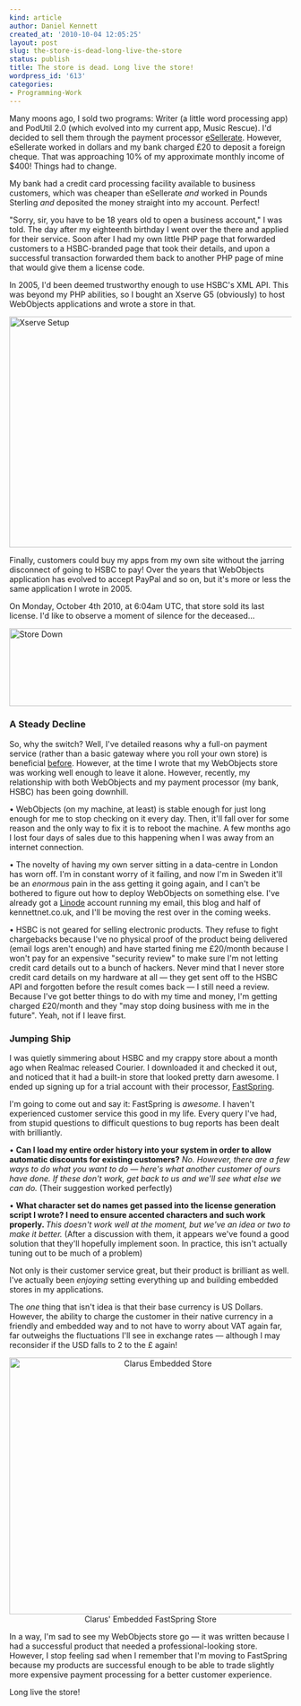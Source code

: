 ```yaml
---
kind: article
author: Daniel Kennett
created_at: '2010-10-04 12:05:25'
layout: post
slug: the-store-is-dead-long-live-the-store
status: publish
title: The store is dead. Long live the store!
wordpress_id: '613'
categories:
- Programming-Work
---
```


<p>Many moons ago, I sold two programs: Writer (a little word processing app) and PodUtil 2.0 (which evolved into my current app, Music Rescue). I'd decided to sell them through the payment processor <a href="http://www.esellerate.net/">eSellerate</a>. However, eSellerate worked in dollars and my bank charged £20 to deposit a foreign cheque. That was approaching 10% of my approximate monthly income of $400! Things had to change.</p>
<p>My bank had a credit card processing facility available to business customers, which was cheaper than eSellerate <em>and</em> worked in Pounds Sterling <em>and </em>deposited the money straight into my account. Perfect!</p>
<p>"Sorry, sir, you have to be 18 years old to open a business account," I was told. The day after my eighteenth birthday I went over the there and applied for their service. Soon after I had my own little PHP page that forwarded customers to a HSBC-branded page that took their details, and upon a successful transaction forwarded them back to another PHP page of mine that would give them a license code.</p>
<p>In 2005, I'd been deemed trustworthy enough to use HSBC's XML API. This was beyond my PHP abilities, so I bought an Xserve G5 (obviously) to host WebObjects applications and wrote a store in that.</p>
<p><img style="display: block; margin-left: auto; margin-right: auto;" src="/pictures/for_posts/2010/10/P1010056.jpg" border="0" alt="Xserve Setup" width="550" height="412" /></p>
<p>Finally, customers could buy my apps from my own site without the jarring disconnect of going to HSBC to pay! Over the years that WebObjects application has evolved to accept PayPal and so on, but it's more or less the same application I wrote in 2005.</p>
<p>On Monday, October 4th 2010, at 6:04am UTC, that store sold its last license. I'd like to observe a moment of silence for the deceased…</p>
<p><img style="display: block; margin-left: auto; margin-right: auto;" src="/pictures/for_posts/2010/10/store_down.png" border="0" alt="Store Down" width="550" height="139" /></p>
<h3>A Steady Decline</h3>
<p>So, why the switch? Well, I've detailed reasons why a full-on payment service (rather than a basic gateway where you roll your own store) is beneficial <a href="http://www.kennettnet.co.uk/blog/comments/the_great_debate/">before</a>. However, at the time I wrote that my WebObjects store was working well enough to leave it alone. However, recently, my relationship with both WebObjects and my payment processor (my bank, HSBC) has been going downhill.</p>
<p>• WebObjects (on my machine, at least) is stable enough for just long enough for me to stop checking on it every day. Then, it'll fall over for some reason and the only way to fix it is to reboot the machine. A few months ago I lost four days of sales due to this happening when I was away from an internet connection.</p>
<p>• The novelty of having my own server sitting in a data-centre in London has worn off. I'm in constant worry of it failing, and now I'm in Sweden it'll be an <em>enormous</em> pain in the ass getting it going again, and I can't be bothered to figure out how to deploy WebObjects on something else. I've already got a <a href="http://www.linode.com/">Linode</a> account running my email, this blog and half of kennettnet.co.uk, and I'll be moving the rest over in the coming weeks.</p>
<p>• HSBC is not geared for selling electronic products. They refuse to fight chargebacks because I've no physical proof of the product being delivered (email logs aren't enough) and have started fining me £20/month because I won't pay for an expensive "security review" to make sure I'm not letting credit card details out to a bunch of hackers. Never mind that I never store credit card details on my hardware at all — they get sent off to the HSBC API and forgotten before the result comes back — I still need a review. Because I've got better things to do with my time and money, I'm getting charged £20/month and they "may stop doing business with me in the future". Yeah, not if I leave first.</p>
<h3>Jumping Ship</h3>
<p>I was quietly simmering about HSBC and my crappy store about a month ago when Realmac released Courier. I downloaded it and checked it out, and noticed that it had a built-in store that looked pretty darn awesome. I ended up signing up for a trial account with their processor, <a href="http://www.fastspring.com/">FastSpring</a>.</p>
<p>I'm going to come out and say it: FastSpring is <em>awesome</em>. I haven't experienced customer service this good in my life. Every query I've had, from stupid questions to difficult questions to bug reports has been dealt with brilliantly.</p>
<p>• <strong>Can I load my entire order history into your system in order to allow automatic discounts for existing customers?</strong> <em>No. However, there are a few ways to do what you want to do — here's what another customer of ours have done. If these don't work, get back to us and we'll see what else we can do. </em>(Their suggestion worked perfectly)</p>
<p>• <strong>What character set do names get passed into the license generation script I wrote? I need to ensure accented characters and such work properly. </strong><em>This doesn't work well at the moment, but we've an idea or two to make it better. </em>(After a discussion with them, it appears we've found a good solution that they'll hopefully implement soon. In practice, this isn't actually tuning out to be much of a problem)</p>
<p>Not only is their customer service great, but their product is brilliant as well. I've actually been <em>enjoying</em> setting everything up and building embedded stores in my applications.</p>
<p>The <em>one</em> thing that isn't idea is that their base currency is US Dollars. However, the ability to charge the customer in their native currency in a friendly and embedded way and to not have to worry about VAT again far, far outweighs the fluctuations I'll see in exchange rates — although I may reconsider if the USD falls to 2 to the £ again!</p>
<p style="text-align: center;"><img style="display: block; margin-left: auto; margin-right: auto;" src="/pictures/for_posts/2010/10/ClarusStore.png" border="0" alt="Clarus Embedded Store" width="550" height="458" />Clarus' Embedded FastSpring Store</p>
<p style="text-align: left;">In a way, I'm sad to see my WebObjects store go — it was written because I had a successful product that needed a professional-looking store. However, I stop feeling sad when I remember that I'm moving to FastSpring because my products are successful enough to be able to trade slightly more expensive payment processing for a better customer experience.</p>
<p style="text-align: left;">Long live the store!</p>